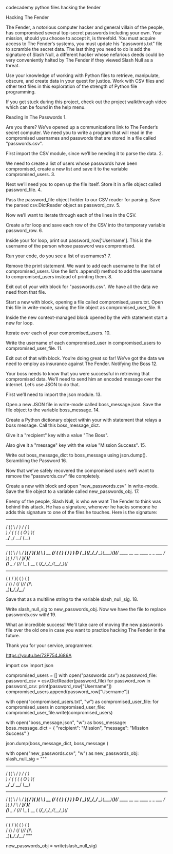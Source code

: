 codecademy python files hacking the fender


Hacking The Fender

The Fender, a notorious computer hacker and general villain of the people, has compromised several top-secret passwords including your own. Your mission, should you choose to accept it, is threefold. You must acquire access to The Fender‘s systems, you must update his "passwords.txt" file to scramble the secret data. The last thing you need to do is add the signature of Slash Null, a different hacker whose nefarious deeds could be very conveniently halted by The Fender if they viewed Slash Null as a threat.

Use your knowledge of working with Python files to retrieve, manipulate, obscure, and create data in your quest for justice. Work with CSV files and other text files in this exploration of the strength of Python file programming.

If you get stuck during this project, check out the project walkthrough video which can be found in the help menu.


Reading In The Passwords
1.

Are you there? We’ve opened up a communications link to The Fender‘s secret computer. We need you to write a program that will read in the compromised usernames and passwords that are stored in a file called "passwords.csv".

First import the CSV module, since we’ll be needing it to parse the data.
2.

We need to create a list of users whose passwords have been compromised, create a new list and save it to the variable compromised_users.
3.

Next we’ll need you to open up the file itself. Store it in a file object called password_file.
4.

Pass the password_file object holder to our CSV reader for parsing. Save the parsed csv.DictReader object as password_csv.
5.

Now we’ll want to iterate through each of the lines in the CSV.

Create a for loop and save each row of the CSV into the temporary variable password_row.
6.

Inside your for loop, print out password_row['Username']. This is the username of the person whose password was compromised.

Run your code, do you see a list of usernames?
7.

Remove the print statement. We want to add each username to the list of compromised_users. Use the list’s .append() method to add the username to compromised_users instead of printing them.
8.

Exit out of your with block for "passwords.csv". We have all the data we need from that file.

Start a new with block, opening a file called compromised_users.txt. Open this file in write-mode, saving the file object as compromised_user_file.
9.

Inside the new context-managed block opened by the with statement start a new for loop.

Iterate over each of your compromised_users.
10.

Write the username of each compromised_user in compromised_users to compromised_user_file.
11.

Exit out of that with block. You’re doing great so far! We’ve got the data we need to employ as insurance against The Fender.
Notifying the Boss
12.

Your boss needs to know that you were successful in retrieving that compromised data. We’ll need to send him an encoded message over the internet. Let’s use JSON to do that.

First we’ll need to import the json module.
13.

Open a new JSON file in write-mode called boss_message.json. Save the file object to the variable boss_message.
14.

Create a Python dictionary object within your with statement that relays a boss message. Call this boss_message_dict.

Give it a "recipient" key with a value "The Boss".

Also give it a "message" key with the value "Mission Success".
15.

Write out boss_message_dict to boss_message using json.dump().
Scrambling the Password
16.

Now that we’ve safely recovered the compromised users we’ll want to remove the "passwords.csv" file completely.

Create a new with block and open "new_passwords.csv" in write-mode. Save the file object to a variable called new_passwords_obj.
17.

Enemy of the people, Slash Null, is who we want The Fender to think was behind this attack. He has a signature, whenever he hacks someone he adds this signature to one of the files he touches. Here is the signature:

 _  _     ___   __  ____             
/ )( \   / __) /  \(_  _)            
) \/ (  ( (_ \(  O ) )(              
\____/   \___/ \__/ (__)             
 _  _   __    ___  __ _  ____  ____  
/ )( \ / _\  / __)(  / )(  __)(    \ 
) __ (/    \( (__  )  (  ) _)  ) D ( 
\_)(_/\_/\_/ \___)(__\_)(____)(____/ 
        ____  __     __   ____  _  _ 
 ___   / ___)(  )   / _\ / ___)/ )( \
(___)  \___ \/ (_/\/    \\___ \) __ (
       (____/\____/\_/\_/(____/\_)(_/
 __ _  _  _  __    __                
(  ( \/ )( \(  )  (  )               
/    /) \/ (/ (_/\/ (_/\             
\_)__)\____/\____/\____/

Save that as a multiline string to the variable slash_null_sig.
18.

Write slash_null_sig to new_passwords_obj. Now we have the file to replace passwords.csv with!
19.

What an incredible success! We’ll take care of moving the new passwords file over the old one in case you want to practice hacking The Fender in the future.

Thank you for your service, programmer.



https://youtu.be/73P754J686A


import csv
import json

compromised_users = []
with open("passwords.csv") as password_file:
  password_csv = csv.DictReader(password_file)
  for password_row in password_csv:
    print(password_row["Username"])
    compromised_users.append(password_row["Username"])

with open("compromised_users.txt", "w") as compromised_user_file:
  for compromised_users in compromised_user_file:
    compromised_user_file.write(compromised_users)

with open("boss_message.json", "w") as boss_message:
  boss_message_dict = {
    "recipient": "Mission",
    "message": "Mission Success"
  }

json.dump(boss_message_dict, boss_message )

with open("new_passwords.csv", "w") as new_passwords_obj:
  slash_null_sig = """
   _  _     ___   __  ____             
/ )( \   / __) /  \(_  _)            
) \/ (  ( (_ \(  O ) )(              
\____/   \___/ \__/ (__)             
 _  _   __    ___  __ _  ____  ____  
/ )( \ / _\  / __)(  / )(  __)(    \ 
) __ (/    \( (__  )  (  ) _)  ) D ( 
\_)(_/\_/\_/ \___)(__\_)(____)(____/ 
        ____  __     __   ____  _  _ 
 ___   / ___)(  )   / _\ / ___)/ )( \
(___)  \___ \/ (_/\/    \\___ \) __ (
       (____/\____/\_/\_/(____/\_)(_/
 __ _  _  _  __    __                
(  ( \/ )( \(  )  (  )               
/    /) \/ (/ (_/\/ (_/\             
\_)__)\____/\____/\____/
"""

new_passwords_obj = write(slash_null_sig)






